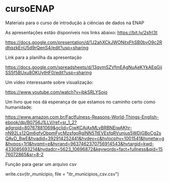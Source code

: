 # cursoENAP
Materiais para o curso de introdução à ciências de dados na ENAP

As apresentações estão disponíveis nos links abaixo:
https://bit.ly/2sfrI3t

https://docs.google.com/presentation/d/1J2ahXCkJWONitxFhSB0bvO9c2RdhqzkEnU5d9rQenS4/edit?usp=sharing

Link para a planilha da apresentação

https://docs.google.com/spreadsheets/d/13qvmSZVfmEAgNuAeKYkAEqGijSS5f5BUxu8OKUytHF0/edit?usp=sharing

Um vídeo interessante sobre visualização:

https://www.youtube.com/watch?v=jbkSRLYSojo

Um livro que nos dá esperança de que estamos no caminho certo como humanidade:

https://www.amazon.com.br/Factfulness-Reasons-World-Things-English-ebook/dp/B0756J1LLV/ref=sr_1_2?adgrpid=80767881069&gclid=CjwKCAiAxMLvBRBNEiwAKhr-nN92Ls12Qm6gfvObpmFycMzsfgoRgINN5TtEVEsfqRVunjus5WDjGBoCg2sQAvD_BwE&hvadid=392914252441&hvdev=c&hvlocphy=1001541&hvnetw=g&hvpos=1t1&hvqmt=e&hvrand=9637462370756914543&hvtargid=kwd-433085693214&hydadcr=5623_10696872&keywords=fact+fullness&qid=1576072865&sr=8-2


Função para gerar um arquivo csv

write.csv(itr_municipio, file = "itr_municipios_csv.csv")
